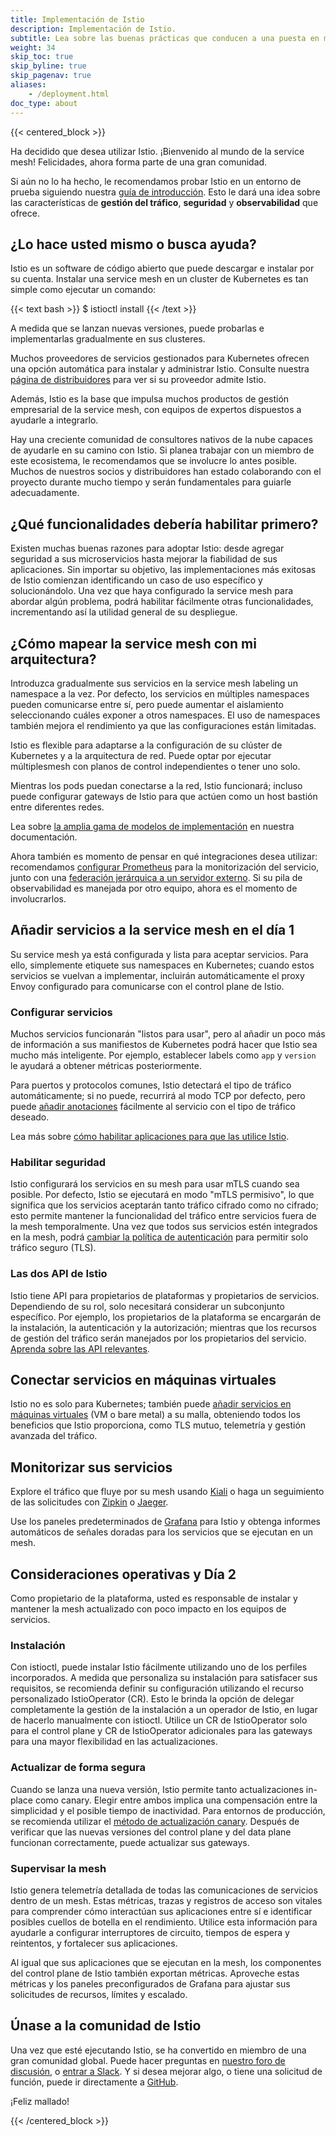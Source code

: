```yaml
---
title: Implementación de Istio
description: Implementación de Istio.
subtitle: Lea sobre las buenas prácticas que conducen a una puesta en marcha rápida y efectiva para el día 1, el día 2 y el día 1000.
weight: 34
skip_toc: true
skip_byline: true
skip_pagenav: true
aliases:
    - /deployment.html
doc_type: about
---
```


{{< centered_block >}}

Ha decidido que desea utilizar Istio. ¡Bienvenido al mundo de la service mesh! Felicidades, ahora forma parte de una gran comunidad.

Si aún no lo ha hecho, le recomendamos probar Istio en un entorno de prueba siguiendo nuestra [guía de introducción](/es/docs/setup/getting-started/). Esto le dará una idea sobre las características de **gestión del tráfico**, **seguridad** y **observabilidad** que ofrece.

## ¿Lo hace usted mismo o busca ayuda?

Istio es un software de código abierto que puede descargar e instalar por su cuenta. Instalar una service mesh en un cluster de Kubernetes es tan simple como ejecutar un comando:

{{< text bash >}}
$ istioctl install
{{< /text >}}

A medida que se lanzan nuevas versiones, puede probarlas e implementarlas gradualmente en sus clusteres.

Muchos proveedores de servicios gestionados para Kubernetes ofrecen una opción automática para instalar y administrar Istio. Consulte nuestra [página de distribuidores](/about/ecosystem/) para ver si su proveedor admite Istio.

Además, Istio es la base que impulsa muchos productos de gestión empresarial de la service mesh, con equipos de expertos dispuestos a ayudarle a integrarlo.

Hay una creciente comunidad de consultores nativos de la nube capaces de ayudarle en su camino con Istio. Si planea trabajar con un miembro de este ecosistema, le recomendamos que se involucre lo antes posible. Muchos de nuestros socios y distribuidores han estado colaborando con el proyecto durante mucho tiempo y serán fundamentales para guiarle adecuadamente.

## ¿Qué funcionalidades debería habilitar primero?

Existen muchas buenas razones para adoptar Istio: desde agregar seguridad a sus microservicios hasta mejorar la fiabilidad de sus aplicaciones. Sin importar su objetivo, las implementaciones más exitosas de Istio comienzan identificando un caso de uso específico y solucionándolo. Una vez que haya configurado la service mesh para abordar algún problema, podrá habilitar fácilmente otras funcionalidades, incrementando así la utilidad general de su despliegue.

## ¿Cómo mapear la service mesh con mi arquitectura?

Introduzca gradualmente sus servicios en la service mesh labeling un namespace a la vez. Por defecto, los servicios en múltiples namespaces pueden comunicarse entre sí, pero puede aumentar el aislamiento seleccionando cuáles exponer a otros namespaces. El uso de namespaces también mejora el rendimiento ya que las configuraciones están limitadas.

Istio es flexible para adaptarse a la configuración de su clúster de Kubernetes y a la arquitectura de red. Puede optar por ejecutar múltiplesmesh con planos de control independientes o tener uno solo.

Mientras los pods puedan conectarse a la red, Istio funcionará; incluso puede configurar gateways de Istio para que actúen como un host bastión entre diferentes redes.

Lea sobre [la amplia gama de modelos de implementación](/es/docs/ops/deployment/deployment-models/) en nuestra documentación.

Ahora también es momento de pensar en qué integraciones desea utilizar: recomendamos [configurar Prometheus](/es/docs/ops/integrations/prometheus/#Configuration) para la monitorización del servicio, junto con una [federación jerárquica a un servidor externo](/es/docs/ops/best-practices/observability/). Si su pila de observabilidad es manejada por otro equipo, ahora es el momento de involucrarlos.

## Añadir servicios a la service mesh en el día 1

Su service mesh ya está configurada y lista para aceptar servicios. Para ello, simplemente etiquete sus namespaces en Kubernetes; cuando estos servicios se vuelvan a implementar, incluirán automáticamente el proxy Envoy configurado para comunicarse con el control plane de Istio.

### Configurar servicios

Muchos servicios funcionarán "listos para usar", pero al añadir un poco más de información a sus manifiestos de Kubernetes podrá hacer que Istio sea mucho más inteligente. Por ejemplo, establecer labels como `app` y `version` le ayudará a obtener métricas posteriormente.

Para puertos y protocolos comunes, Istio detectará el tipo de tráfico automáticamente; si no puede, recurrirá al modo TCP por defecto, pero puede [añadir anotaciones](/es/docs/ops/configuration/traffic-management/protocol-selection/) fácilmente al servicio con el tipo de tráfico deseado.

Lea más sobre [cómo habilitar aplicaciones para que las utilice Istio](/es/docs/ops/deployment/application-requirements/).

### Habilitar seguridad

Istio configurará los servicios en su mesh para usar mTLS cuando sea posible. Por defecto, Istio se ejecutará en modo "mTLS permisivo", lo que significa que los servicios aceptarán tanto tráfico cifrado como no cifrado; esto permite mantener la funcionalidad del tráfico entre servicios fuera de la mesh temporalmente. Una vez que todos sus servicios estén integrados en la mesh, podrá [cambiar la política de autenticación](/es/docs/tasks/security/authentication/mtls-migration/) para permitir solo tráfico seguro (TLS).

### Las dos API de Istio

Istio tiene API para propietarios de plataformas y propietarios de servicios. Dependiendo de su rol, solo necesitará considerar un subconjunto específico. Por ejemplo, los propietarios de la plataforma se encargarán de la instalación, la autenticación y la autorización; mientras que los recursos de gestión del tráfico serán manejados por los propietarios del servicio. [Aprenda sobre las API relevantes](/es/docs/reference/config/).

## Conectar servicios en máquinas virtuales

Istio no es solo para Kubernetes; también puede [añadir servicios en máquinas virtuales](/es/docs/setup/install/virtual-machine/) (VM o bare metal) a su malla, obteniendo todos los beneficios que Istio proporciona, como TLS mutuo, telemetría y gestión avanzada del tráfico.

## Monitorizar sus servicios

Explore el tráfico que fluye por su mesh usando [Kiali](/es/docs/ops/integrations/kiali/) o haga un seguimiento de las solicitudes con [Zipkin](/es/docs/tasks/observability/distributed-tracing/zipkin/) o [Jaeger](/es/docs/tasks/observability/distributed-tracing/jaeger/).

Use los paneles predeterminados de [Grafana](/es/docs/ops/integrations/grafana/) para Istio y obtenga informes automáticos de señales doradas para los servicios que se ejecutan en un mesh.

## Consideraciones operativas y Día 2

Como propietario de la plataforma, usted es responsable de instalar y mantener la mesh actualizado con poco impacto en los equipos de servicios.

### Instalación

Con istioctl, puede instalar Istio fácilmente utilizando uno de los perfiles incorporados. A medida que personaliza su instalación para satisfacer sus requisitos, se recomienda definir su configuración utilizando el recurso personalizado IstioOperator (CR). Esto le brinda la opción de delegar completamente la gestión de la instalación a un operador de Istio, en lugar de hacerlo manualmente con istioctl. Utilice un CR de IstioOperator solo para el control plane y CR de IstioOperator adicionales para las gateways para una mayor flexibilidad en las actualizaciones.

### Actualizar de forma segura

Cuando se lanza una nueva versión, Istio permite tanto actualizaciones in-place como canary. Elegir entre ambos implica una compensación entre la simplicidad y el posible tiempo de inactividad. Para entornos de producción, se recomienda utilizar el [método de actualización canary](/es/docs/setup/upgrade/canary/). Después de verificar que las nuevas versiones del control plane y del data plane funcionan correctamente, puede actualizar sus gateways.

### Supervisar la mesh

Istio genera telemetría detallada de todas las comunicaciones de servicios dentro de un mesh. Estas métricas, trazas y registros de acceso son vitales para comprender cómo interactúan sus aplicaciones entre sí e identificar posibles cuellos de botella en el rendimiento. Utilice esta información para ayudarle a configurar interruptores de circuito, tiempos de espera y reintentos, y fortalecer sus aplicaciones.

Al igual que sus aplicaciones que se ejecutan en la mesh, los componentes del control plane de Istio también exportan métricas. Aproveche estas métricas y los paneles preconfigurados de Grafana para ajustar sus solicitudes de recursos, límites y escalado.

## Únase a la comunidad de Istio

Una vez que esté ejecutando Istio, se ha convertido en miembro de una gran comunidad global. Puede hacer preguntas en [nuestro foro de discusión](https://discuss.istio.io/), o [entrar a Slack](https://slack.istio.io/). Y si desea mejorar algo, o tiene una solicitud de función, puede ir directamente a [GitHub](https://github.com/istio/istio).

¡Feliz mallado!

{{< /centered_block >}}
